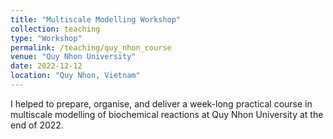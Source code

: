 ```yaml
---
title: "Multiscale Modelling Workshop"
collection: teaching
type: "Workshop"
permalink: /teaching/quy_nhon_course
venue: "Quy Nhon University"
date: 2022-12-12
location: "Quy Nhon, Vietnam"
---
```


I helped to prepare, organise, and deliver a week-long practical course in multiscale modelling of biochemical reactions at Quy Nhon University at the end of 2022.
